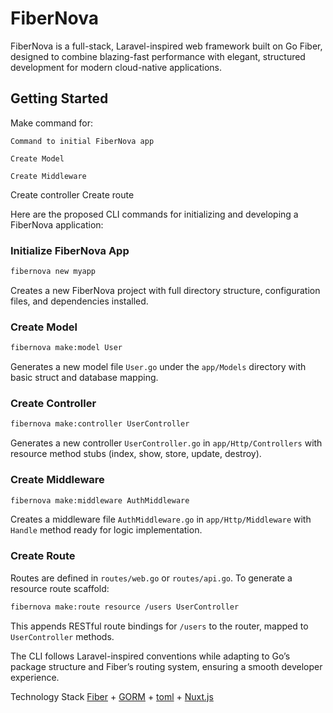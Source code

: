 # FiberNova
FiberNova is a full-stack, Laravel-inspired web framework built on Go Fiber, designed to combine blazing-fast performance with elegant, structured development for modern cloud-native applications.

## Getting Started
Make command for:



    Command to initial FiberNova app

    Create Model

    Create Middleware
Create controller
Create route

Here are the proposed CLI commands for initializing and developing a FiberNova application:

### Initialize FiberNova App
```bash
fibernova new myapp
```
Creates a new FiberNova project with full directory structure, configuration files, and dependencies installed.

### Create Model
```bash
fibernova make:model User
```
Generates a new model file `User.go` under the `app/Models` directory with basic struct and database mapping.

### Create Controller
```bash
fibernova make:controller UserController
```
Generates a new controller `UserController.go` in `app/Http/Controllers` with resource method stubs (index, show, store, update, destroy).

### Create Middleware
```bash
fibernova make:middleware AuthMiddleware
```
Creates a middleware file `AuthMiddleware.go` in `app/Http/Middleware` with `Handle` method ready for logic implementation.

### Create Route
Routes are defined in `routes/web.go` or `routes/api.go`. To generate a resource route scaffold:
```bash
fibernova make:route resource /users UserController
```
This appends RESTful route bindings for `/users` to the router, mapped to `UserController` methods.

The CLI follows Laravel-inspired conventions while adapting to Go’s package structure and Fiber’s routing system, ensuring a smooth developer experience.

Technology Stack
[Fiber](https://gofiber.io/) + [GORM](https://gorm.io/index.html) + [toml](https://toml.io/en/) + [Nuxt.js](https://nuxt.com/)

